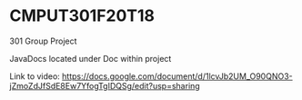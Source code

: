 # CMPUT301F20T18
301 Group Project

JavaDocs located under Doc within project

Link to video:
https://docs.google.com/document/d/1lcvJb2UM_O90QNO3-jZmoZdJfSdE8Ew7YfogTgIDQSg/edit?usp=sharing
